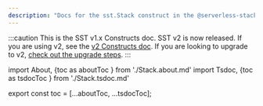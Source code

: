 ```yaml
---
description: "Docs for the sst.Stack construct in the @serverless-stack/resources package"
---
```


:::caution
This is the SST v1.x Constructs doc. SST v2 is now released. If you are using v2, see the [v2 Constructs doc](/constructs). If you are looking to upgrade to v2, [check out the upgrade steps](/upgrade-guide#upgrade-to-v20).
:::

import About, {toc as aboutToc } from './Stack.about.md'
import Tsdoc, {toc as tsdocToc } from './Stack.tsdoc.md'

<About />
<Tsdoc />

export const toc = [...aboutToc, ...tsdocToc];